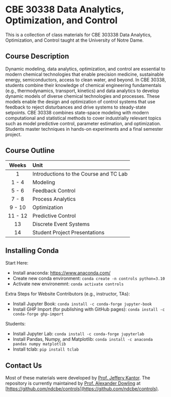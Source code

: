 # CBE 30338 Data Analytics, Optimization, and Control

This is a collection of class materials for CBE 303338 Data Analytics, Optimization, and Control taught at the University of Notre Dame. 

## Course Description

Dynamic modeling, data analytics, optimization, and control are essential to modern chemical technologies that enable precision medicine, sustainable energy, semiconductors, access to clean water, and beyond. In CBE 30338, students combine their knowledge of chemical engineering fundamentals (e.g., thermodynamics, transport, kinetics) and data analytics to develop dynamic models of diverse chemical technologies and processes. These models enable the design and optimization of control systems that use feedback to reject disturbances and drive systems to steady-state setpoints. CBE 30338 combines state-space modeling with modern computational and statistical methods to cover industrially relevant topics such as model predictive control, parameter estimation, and optimization. Students master techniques in hands-on experiments and a final semester project.

## Course Outline

| Weeks | Unit |
| :--: | :-- |
| 1 | Introductions to the Course and TC Lab |
| 1 - 4 | Modeling |
| 5 - 6 | Feedback Control |
| 7 - 8 | Process Analytics |
| 9 - 10 | Optimization |
| 11 - 12 | Predictive Control |
| 13 | Discrete Event Systems |
| 14 | Student Project Presentations |

## Installing Conda

Start Here:
* Install anaconda: https://www.anaconda.com/
* Create new conda environment: `conda create -n controls python=3.10`
* Activate new environemnt: `conda activate controls`

Extra Steps for Website Contributors (e.g., instructor, TAs):
* Install Jupyter Book: `conda install -c conda-forge jupyter-book`
* Install GHP Import (for publishing with GitHub pages): `conda install -c conda-forge ghp-import`

Students:
* Install Jupyter Lab: `conda install -c conda-forge jupyterlab`
* Install Pandas, Numpy, and Matplotlib: `conda install -c anaconda pandas numpy matplotlib`
* Install tclab: `pip install tclab`



## Contact Us

Most of these materials were developed by [Prof. Jeffery Kantor](https://news.nd.edu/news/in-memoriam-jeffrey-kantor-former-vice-president-associate-provost-and-dean/). The repository is currently maintained by [Prof. Alexander Dowling](https://dowlinglab.nd.edu/) at [https://github.com/ndcbe/controls](https://github.com/ndcbe/controls).
